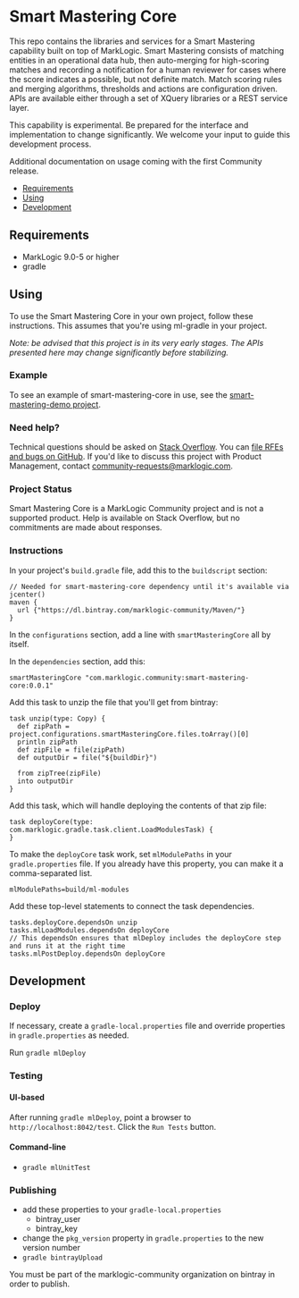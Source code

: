 
# Smart Mastering Core

This repo contains the libraries and services for a Smart Mastering capability
built on top of MarkLogic. Smart Mastering consists of matching entities in an
operational data hub, then auto-merging for high-scoring matches and recording 
a notification for a human reviewer for cases where the score indicates a 
possible, but not definite match. Match scoring rules and merging algorithms, 
thresholds and actions are configuration driven. APIs are available either 
through a set of XQuery libraries or a REST service layer. 

This capability is experimental. Be prepared for the interface and 
implementation to change significantly. We welcome your input to guide this 
development process. 

Additional documentation on usage coming with the first Community release. 

- [Requirements](#requirements)
- [Using](#using)
- [Development](#development)

## Requirements

- MarkLogic 9.0-5 or higher
- gradle

## Using

To use the Smart Mastering Core in your own project, follow these instructions.
This assumes that you're using ml-gradle in your project.

_Note: be advised that this project is in its very early stages. The APIs
presented here may change significantly before stabilizing._

### Example

To see an example of smart-mastering-core in use, see the [smart-mastering-demo 
project][sm-demo].

### Need help?

Technical questions should be asked on [Stack Overflow][stackoverflow]. You can
[file RFEs and bugs on GitHub][issue tracker]. If you'd like to discuss this 
project with Product Management, contact [community-requests@marklogic.com][requests]. 

### Project Status

Smart Mastering Core is a MarkLogic Community project and is not a supported 
product. Help is available on Stack Overflow, but no commitments are made about 
responses. 

### Instructions

In your project's `build.gradle` file, add this to the `buildscript` section:

```
// Needed for smart-mastering-core dependency until it's available via jcenter()
maven {
  url {"https://dl.bintray.com/marklogic-community/Maven/"}
}
```

In the `configurations` section, add a line with `smartMasteringCore` all by
itself.

In the `dependencies` section, add this:

    smartMasteringCore "com.marklogic.community:smart-mastering-core:0.0.1"

Add this task to unzip the file that you'll get from bintray:

```
task unzip(type: Copy) {
  def zipPath = project.configurations.smartMasteringCore.files.toArray()[0]
  println zipPath
  def zipFile = file(zipPath)
  def outputDir = file("${buildDir}")

  from zipTree(zipFile)
  into outputDir
}
```

Add this task, which will handle deploying the contents of that zip file:

```
task deployCore(type: com.marklogic.gradle.task.client.LoadModulesTask) {
}
```

To make the `deployCore` task work, set `mlModulePaths` in your `gradle.properties`
file. If you already have this property, you can make it a comma-separated
list.

    mlModulePaths=build/ml-modules

Add these top-level statements to connect the task dependencies.

    tasks.deployCore.dependsOn unzip
    tasks.mlLoadModules.dependsOn deployCore
    // This dependsOn ensures that mlDeploy includes the deployCore step and runs it at the right time
    tasks.mlPostDeploy.dependsOn deployCore

## Development

### Deploy

If necessary, create a `gradle-local.properties` file and override properties in
`gradle.properties` as needed.

Run `gradle mlDeploy`

### Testing

#### UI-based
After running `gradle mlDeploy`, point a browser to `http://localhost:8042/test`.
Click the `Run Tests` button.

#### Command-line
- `gradle mlUnitTest`

### Publishing

- add these properties to your `gradle-local.properties`
  - bintray_user
  - bintray_key
- change the `pkg_version` property in `gradle.properties` to the new version number
- `gradle bintrayUpload`

You must be part of the marklogic-community organization on bintray in order to publish.

[issue tracker]: https://github.com/marklogic-community/smart-mastering-core/issues
[sm-demo]: https://github.com/marklogic-community/smart-mastering-demo/tree/develop/examples/smart-mastering
[stackoverflow]: http://stackoverflow.com/questions/ask?tags=marklogic
[requests]: mailto:community-requests@marklogic.com
